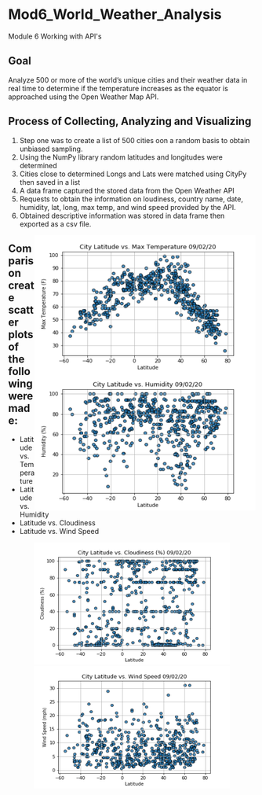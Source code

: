 # Mod6_World_Weather_Analysis
Module 6 Working with API's

## Goal
Analyze 500 or more of the world’s unique cities and their weather data in real time to determine if the temperature increases as the equator is approached using the Open Weather Map API.

## Process of Collecting, Analyzing and Visualizing

1) Step one was to create a list of 500 cities oon a random basis to obtain unbiased sampling.
2) Using the NumPy library random latitudes and longitudes were determined 
3) Cities close to determined Longs and Lats were matched using CityPy then saved in a list
4) A data frame captured the stored data from the Open Weather API
5) Requests to obtain the information on loudiness, country name, date, humidity, lat, long, max temp, and wind speed provided by the API.
6) Obtained descriptive information was stored in data frame then exported as a csv file.

<img align="right" width="450" height="280" src="https://github.com/razariah/UC_BERKELEY/blob/main/6_WeatherPy_with_Python_APIs/LatVtemp.png">
<img align="right" width="450" height="280" src="https://github.com/razariah/UC_BERKELEY/blob/main/6_WeatherPy_with_Python_APIs/latVhumidity.png">

## Comparison create scatter plots of the following were made:

* Latitude vs. Temperature
* Latitude vs. Humidity
* Latitude vs. Cloudiness
* Latitude vs. Wind Speed

<p align="center"><img width="400" height="249" src="https://github.com/razariah/UC_BERKELEY/blob/main/6_WeatherPy_with_Python_APIs/latVcloudiness.png"> 
<img width="400" height="249" src="https://github.com/razariah/UC_BERKELEY/blob/main/6_WeatherPy_with_Python_APIs/latVwindspeed.png"></p>

